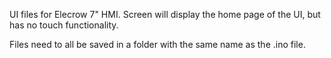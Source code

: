 UI files for Elecrow 7" HMI. Screen will display the home page of the UI, but has no touch functionality.

Files need to all be saved in a folder with the same name as the .ino file.
